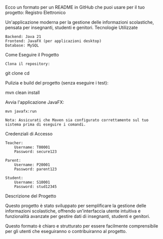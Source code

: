 Ecco un formato per un README in GitHub che puoi usare per il tuo progetto:
Registro Elettronico

Un'applicazione moderna per la gestione delle informazioni scolastiche, pensata per insegnanti, studenti e genitori.
Tecnologie Utilizzate

    Backend: Java 21
    Frontend: JavaFX (per applicazioni desktop)
    Database: MySQL

Come Eseguire il Progetto

    Clona il repository:

git clone <url-del-repository>
cd <nome-cartella-progetto>

Pulizia e build del progetto (senza eseguire i test):

mvn clean install

Avvia l'applicazione JavaFX:

    mvn javafx:run

    Nota: Assicurati che Maven sia configurato correttamente sul tuo sistema prima di eseguire i comandi.

Credenziali di Accesso

    Teacher:
        Username: T00001
        Password: secure123

    Parent:
        Username: P20001
        Password: parent123

    Student:
        Username: S10001
        Password: stud12345

Descrizione del Progetto

Questo progetto è stato sviluppato per semplificare la gestione delle informazioni scolastiche, offrendo un'interfaccia utente intuitiva e funzionalità avanzate per gestire dati di insegnanti, studenti e genitori.

Questo formato è chiaro e strutturato per essere facilmente comprensibile per gli utenti che eseguiranno o contribuiranno al progetto.
